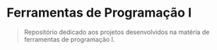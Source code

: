 # Ferramentas de Programação I
> Repositório dedicado aos projetos desenvolvidos na matéria de ferramentas de programação I.

